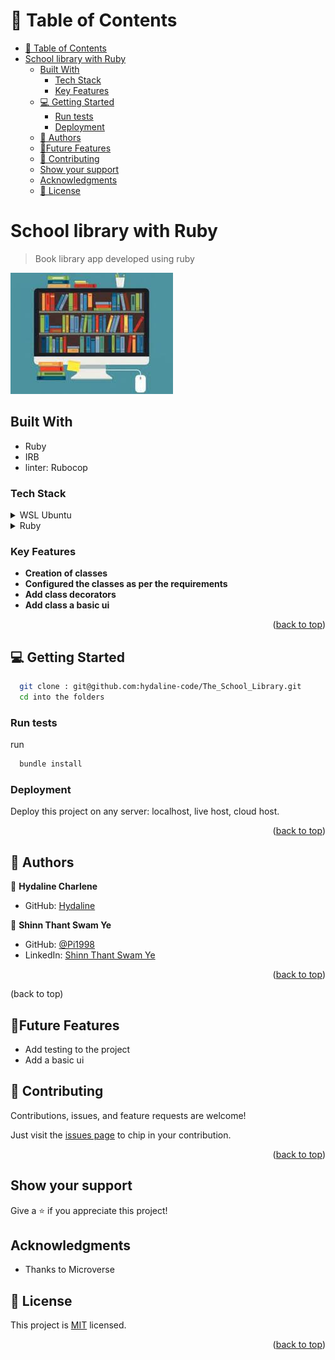 

# 📗 Table of Contents

- [📗 Table of Contents](#-table-of-contents)
- [School library with Ruby](#school-library-with-ruby)
  - [Built With](#built-with)
    - [Tech Stack ](#tech-stack-)
    - [Key Features ](#key-features-)
  - [💻 Getting Started ](#-getting-started-)
    - [Run tests](#run-tests)
    - [Deployment](#deployment)
  - [👥 Authors ](#-authors-)
  - [🔭Future Features ](#future-features-)
  - [🤝 Contributing ](#-contributing-)
  - [Show your support](#show-your-support)
  - [Acknowledgments](#acknowledgments)
  - [📝 License](#-license)



# School library with Ruby

> Book library app developed using ruby 

![Alt Text](images2.jpeg)

## Built With

- Ruby
- IRB
- linter: Rubocop

### Tech Stack <a name="tech-stack"></a>

<details>
  <summary>WSL Ubuntu</summary>

</details>

<details>
<summary>Ruby</summary>
  
</details>


### Key Features <a name="key-features"></a>

- **Creation of classes**
- **Configured the classes  as per the requirements**
- **Add class decorators**
- **Add class a basic ui**


<p align="right">(<a href="#readme-top">back to top</a>)</p>

## 💻 Getting Started <a name="getting-started"></a>

```bash
  git clone : git@github.com:hydaline-code/The_School_Library.git
  cd into the folders
```
 

### Run tests
run

```bash
  bundle install
```

### Deployment

Deploy this project on any server: localhost, live host, cloud host.

<p align="right">(<a href="#readme-top">back to top</a>)</p>

## 👥 Authors <a name="authors"></a>

👤 **Hydaline Charlene**

- GitHub: [Hydaline](https://github.com/hydaline-code)


👤 **Shinn Thant Swam Ye**

- GitHub: [@Pi1998](https://github.com/Pi1998)
- LinkedIn: [Shinn Thant Swam Ye](https://www.linkedin.com/in/shinn-thant-swam-ye-4171a8257/)

<p align="right">(<a href="#readme-top">back to top</a>)</p>

(back to top)

  ## 🔭Future Features <a name="Future Features"><a>

 - Add testing to the project
 - Add a basic ui


## 🤝 Contributing <a name="contributing"></a>

Contributions, issues, and feature requests are welcome!

Just visit the [issues page](https://github.com/hydaline-code/The_School_Library/issues) to chip in your contribution.

<p align="right">(<a href="#readme-top">back to top</a>)</p>

## Show your support

Give a ⭐️ if you appreciate this  project!

## Acknowledgments

- Thanks to Microverse

## 📝 License

This project is [MIT](https://github.com/hydaline-code/The_School_Library/blob/dev/LICENSE) licensed.

<p align="right">(<a href="#readme-top">back to top</a>)</p>